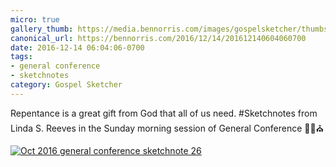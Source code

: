 ```yaml
---
micro: true
gallery_thumb: https://media.bennorris.com/images/gospelsketcher/thumbs/oct-16-4-reeves.jpg
canonical_url: https://bennorris.com/2016/12/14/201612140604060700
date: 2016-12-14 06:04:06-0700
tags:
- general conference
- sketchnotes
category: Gospel Sketcher
---
```


Repentance is a great gift from God that all of us need.
#Sketchnotes from Linda S. Reeves in the Sunday morning session of General Conference ✍🏼⛪️

[![Oct 2016 general conference sketchnote 26](https://media.bennorris.com/images/gospelsketcher/general-conference/oct-2016/oct-16-4-reeves.jpg)](https://media.bennorris.com/images/gospelsketcher/general-conference/oct-2016/oct-16-4-reeves.jpg)